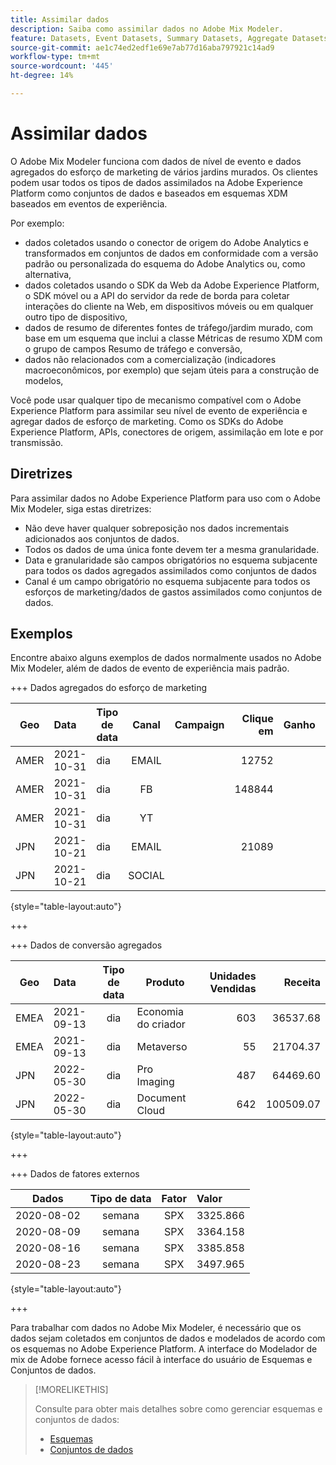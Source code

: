 ```yaml
---
title: Assimilar dados
description: Saiba como assimilar dados no Adobe Mix Modeler.
feature: Datasets, Event Datasets, Summary Datasets, Aggregate Datasets
source-git-commit: ae1c74ed2edf1e69e7ab77d16aba797921c14ad9
workflow-type: tm+mt
source-wordcount: '445'
ht-degree: 14%

---
```



# Assimilar dados

O Adobe Mix Modeler funciona com dados de nível de evento e dados agregados do esforço de marketing de vários jardins murados. Os clientes podem usar todos os tipos de dados assimilados na Adobe Experience Platform como conjuntos de dados e baseados em esquemas XDM baseados em eventos de experiência.

Por exemplo:

* dados coletados usando o conector de origem do Adobe Analytics e transformados em conjuntos de dados em conformidade com a versão padrão ou personalizada do esquema do Adobe Analytics ou, como alternativa,
* dados coletados usando o SDK da Web da Adobe Experience Platform, o SDK móvel ou a API do servidor da rede de borda para coletar interações do cliente na Web, em dispositivos móveis ou em qualquer outro tipo de dispositivo,
* dados de resumo de diferentes fontes de tráfego/jardim murado, com base em um esquema que inclui a classe Métricas de resumo XDM com o grupo de campos Resumo de tráfego e conversão,
* dados não relacionados com a comercialização (indicadores macroeconômicos, por exemplo) que sejam úteis para a construção de modelos,

Você pode usar qualquer tipo de mecanismo compatível com o Adobe Experience Platform para assimilar seu nível de evento de experiência e agregar dados de esforço de marketing. Como os SDKs do Adobe Experience Platform, APIs, conectores de origem, assimilação em lote e por transmissão.


## Diretrizes

Para assimilar dados no Adobe Experience Platform para uso com o Adobe Mix Modeler, siga estas diretrizes:

* Não deve haver qualquer sobreposição nos dados incrementais adicionados aos conjuntos de dados.
* Todos os dados de uma única fonte devem ter a mesma granularidade.
* Data e granularidade são campos obrigatórios no esquema subjacente para todos os dados agregados assimilados como conjuntos de dados
* Canal é um campo obrigatório no esquema subjacente para todos os esforços de marketing/dados de gastos assimilados como conjuntos de dados.


## Exemplos

Encontre abaixo alguns exemplos de dados normalmente usados no Adobe Mix Modeler, além de dados de evento de experiência mais padrão.

+++ Dados agregados do esforço de marketing

| Geo | Data | Tipo de data | Canal | Campaign | Clique em | Ganho | Envolvimento | impressão | Abrir | Próprio | Enviado |
|---|:--|---|:---:|---|--:|---|--:|---|---|---|--:|
| AMER | 2021-10-31 | dia | EMAIL | | 12752 | | | | | | 1132945 |
| AMER | 2021-10-31 | dia | FB | | 148844 | | | | | | |
| AMER | 2021-10-31 | dia | YT | | | | 2314452 | | | | |
| JPN | 2021-10-21 | dia | EMAIL | | 21089 | | | | | | 3283626 |
| JPN | 2021-10-21 | dia | SOCIAL | | | | 621 | | | | |

{style="table-layout:auto"}

+++

+++ Dados de conversão agregados

| Geo | Data | Tipo de data | Produto | Unidades Vendidas | Receita |
|---|:---|:---:|---|--:|--:|
| EMEA | 2021-09-13 | dia | Economia do criador | 603 | 36537.68 |
| EMEA | 2021-09-13 | dia | Metaverso | 55 | 21704.37 |
| JPN | 2022-05-30 | dia | Pro Imaging | 487 | 64469.60 |
| JPN | 2022-05-30 | dia | Document Cloud | 642 | 100509.07 |

{style="table-layout:auto"}

+++

+++ Dados de fatores externos

| Dados | Tipo de data | Fator | Valor |
|---|:---:|:---:|:---|
| 2020-08-02 | semana | SPX | 3325.866 |
| 2020-08-09 | semana | SPX | 3364.158 |
| 2020-08-16 | semana | SPX | 3385.858 |
| 2020-08-23 | semana | SPX | 3497.965 |

{style="table-layout:auto"}

+++

Para trabalhar com dados no Adobe Mix Modeler, é necessário que os dados sejam coletados em conjuntos de dados e modelados de acordo com os esquemas no Adobe Experience Platform. A interface do Modelador de mix de Adobe fornece acesso fácil à interface do usuário de Esquemas e Conjuntos de dados.

>[!MORELIKETHIS]
>
>Consulte para obter mais detalhes sobre como gerenciar esquemas e conjuntos de dados:
>
>* [Esquemas](schemas.md)
>* [Conjuntos de dados](datasets.md)
